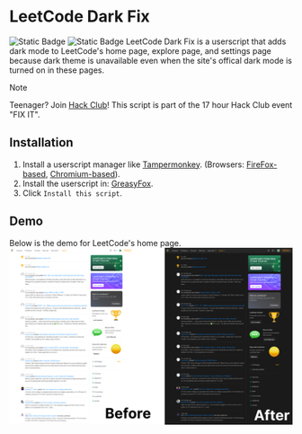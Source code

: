 # LeetCode Dark Fix
![Static Badge](https://img.shields.io/badge/GreasyFox-Package?label=Download&color=red&link=https%3A%2F%2Fgreasyfork.org%2Fen%2Fscripts%2F540164-leetcode-dark-fix) ![Static Badge](https://img.shields.io/badge/v1.0--alpha-Package?label=Version&color=blue)
LeetCode Dark Fix is a userscript that adds dark mode to LeetCode's home page, explore page, and settings page because dark theme is unavailable even when the site's offical dark mode is turned on in these pages.
> [!NOTE]
> Teenager? Join [Hack Club](https://hackclub.com)! This script is part of the 17 hour Hack Club event "FIX IT".

## Installation
1. Install a userscript manager like [Tampermonkey](https://www.tampermonkey.net/). (Browsers: [FireFox-based](https://addons.mozilla.org/en-US/firefox/addon/tampermonkey/), [Chromium-based](https://chromewebstore.google.com/detail/tampermonkey/dhdgffkkebhmkfjojejmpbldmpobfkfo)).
2. Install the userscript in: [GreasyFox](https://greasyfork.org/en/scripts/540164-leetcode-dark-fix). 
3. Click `Install this script`.

## Demo
Below is the demo for LeetCode's home page. 
![](assets/demo.png)
